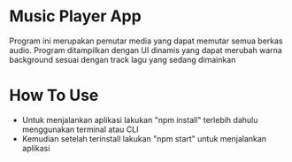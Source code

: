 # Music Player App 
Program ini merupakan pemutar media yang dapat memutar semua berkas audio. Program ditampilkan dengan UI dinamis yang dapat merubah warna background sesuai dengan track lagu yang sedang dimainkan

# How To Use
- Untuk menjalankan aplikasi lakukan "npm install" terlebih dahulu menggunakan terminal atau CLI
- Kemudian setelah terinstall lakukan "npm start" untuk menjalankan aplikasi
